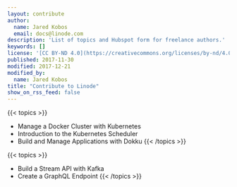 ```yaml
---
layout: contribute
author:
  name: Jared Kobos
  email: docs@linode.com
description: 'List of topics and Hubspot form for freelance authors.'
keywords: []
license: '[CC BY-ND 4.0](https://creativecommons.org/licenses/by-nd/4.0)'
published: 2017-11-30
modified: 2017-12-21
modified_by:
  name: Jared Kobos
title: "Contribute to Linode"
show_on_rss_feed: false
---
```


{{< topics >}}
* Manage a Docker Cluster with Kubernetes
* Introduction to the Kubernetes Scheduler
* Build and Manage Applications with Dokku
{{< /topics >}}

{{< topics >}}
* Build a Stream API with Kafka
* Create a GraphQL Endpoint
{{< /topics >}}
